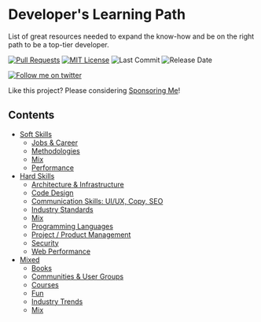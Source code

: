 # Developer's Learning Path

List of great resources needed to expand the know-how and be on the right path to be a top-tier developer.

[![Pull Requests](https://img.shields.io/badge/PRs-welcome-brightgreen.svg?longCache=true)](https://github.com/fabiocicerchia/dev-learning-path/pulls)
[![MIT License](https://img.shields.io/badge/License-MIT-lightgrey.svg?longCache=true)](LICENSE)
![Last Commit](https://img.shields.io/github/last-commit/fabiocicerchia/dev-learning-path)
![Release Date](https://img.shields.io/github/release-date/fabiocicerchia/dev-learning-path)

[![Follow me on twitter](https://img.shields.io/twitter/follow/fabiocicerchia.svg?logo=twitter)](https://twitter.com/fabiocicerchia)

Like this project? Please considering [Sponsoring Me](https://www.patreon.com/fabiocicerchia)!

## Contents

 - [Soft Skills](docs/soft-skills/README.md)
   - [Jobs & Career](docs/soft-skills/JOBS.md)
   - [Methodologies](docs/soft-skills/METHODOLOGIES.md)
   - [Mix](docs/soft-skills/MIXED.md)
   - [Performance](docs/soft-skills/PERFORMANCE.md)
 - [Hard Skills](docs/hard-skills/README.md)
   - [Architecture & Infrastructure](docs/hard-skills/INFRASTRUCTURE.md)
   - [Code Design](docs/hard-skills/DESIGN.md)
   - [Communication Skills: UI/UX, Copy, SEO](docs/hard-skills/COMMUNICATION.md)
   - [Industry Standards](docs/hard-skills/STANDARDS.md)
   - [Mix](docs/hard-skills/MIXED.md)
   - [Programming Languages](docs/hard-skills/LANGUAGES.md)
   - [Project / Product Management](docs/hard-skills/MANAGEMENT.md)
   - [Security](docs/hard-skills/SECURITY.md)
   - [Web Performance](docs/hard-skills/PERFORMANCE.md)
 - [Mixed](docs/mixed/README.md)
   - [Books](docs/mixed/BOOKS.md)
   - [Communities & User Groups](docs/mixed/COMMUNITY.md)
   - [Courses](docs/mixed/COURSES.md)
   - [Fun](docs/mixed/FUN.md)
   - [Industry Trends](docs/mixed/TRENDS.md)
   - [Mix](docs/mixed/MIXED.md)
